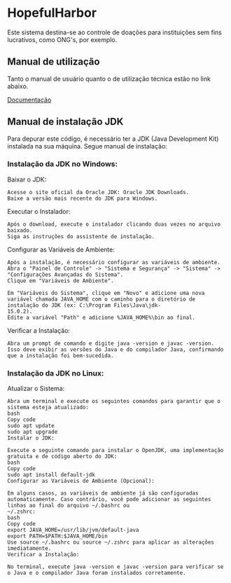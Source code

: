 # HopefulHarbor

 Este sistema destina-se ao controle de doações para instituições sem fins lucrativos, como ONG's, por exemplo.
      
<h2> Manual de utilização</h2>

<p>Tanto o manual de usuário quanto o de utilização técnica estão no link abaixo.</p>
<a href= "manual_usuario">Documentação</a>

<h2> Manual de instalação JDK </h2> 

<p>Para depurar este código, é necessário ter a JDK (Java Development Kit) instalada na sua máquina. Segue manual de instalação: </p>
   
<h3> Instalação da JDK no Windows: </h3> 
          
   Baixar o JDK:
    
    Acesse o site oficial da Oracle JDK: Oracle JDK Downloads.
    Baixe a versão mais recente do JDK para Windows.
    
   Executar o Instalador:
    
    Após o download, execute o instalador clicando duas vezes no arquivo baixado.
    Siga as instruções do assistente de instalação.
    
   Configurar as Variáveis de Ambiente:
    
    Após a instalação, é necessário configurar as variáveis de ambiente.
    Abra o "Painel de Controle" -> "Sistema e Segurança" -> "Sistema" -> "Configurações Avançadas do Sistema".
    Clique em "Variáveis de Ambiente".
    
    Em "Variáveis do Sistema", clique em "Novo" e adicione uma nova variável chamada JAVA_HOME com o caminho para o diretório de instalação do JDK (ex: C:\Program Files\Java\jdk- 
    15.0.2).
    Edite a variável "Path" e adicione %JAVA_HOME%\bin ao final.
    
   Verificar a Instalação:
    
    Abra um prompt de comando e digite java -version e javac -version. Isso deve exibir as versões do Java e do compilador Java, confirmando que a instalação foi bem-sucedida.
    
   <h3>Instalação da JDK no Linux:</h3>
    
   Atualizar o Sistema:
    
    Abra um terminal e execute os seguintes comandos para garantir que o sistema esteja atualizado:
    bash
    Copy code
    sudo apt update
    sudo apt upgrade
    Instalar o JDK:
    
    Execute o seguinte comando para instalar o OpenJDK, uma implementação gratuita e de código aberto do JDK:
    bash
    Copy code
    sudo apt install default-jdk
    Configurar as Variáveis de Ambiente (Opcional):
    
    Em alguns casos, as variáveis de ambiente já são configuradas automaticamente. Caso contrário, você pode adicionar as seguintes linhas ao final do arquivo ~/.bashrc ou 
    ~/.zshrc:
    bash
    Copy code
    export JAVA_HOME=/usr/lib/jvm/default-java
    export PATH=$PATH:$JAVA_HOME/bin
    Use source ~/.bashrc ou source ~/.zshrc para aplicar as alterações imediatamente.
    Verificar a Instalação:
    
    No terminal, execute java -version e javac -version para verificar se o Java e o compilador Java foram instalados corretamente.






  

